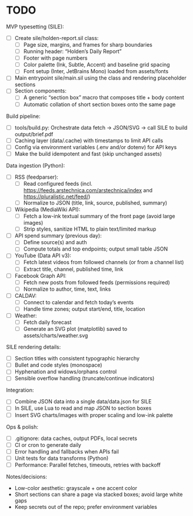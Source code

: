 # TODO

MVP typesetting (SILE):
- [ ] Create sile/holden-report.sil class:
  - [ ] Page size, margins, and frames for sharp boundaries
  - [ ] Running header: “Holden’s Daily Report”
  - [ ] Footer with page numbers
  - [ ] Color palette (Ink, Subtle, Accent) and baseline grid spacing
  - [ ] Font setup (Inter, JetBrains Mono) loaded from assets/fonts
- [ ] Main entrypoint sile/main.sil using the class and rendering placeholder sections
- [ ] Section components:
  - [ ] A generic “section box” macro that composes title + body content
  - [ ] Automatic collation of short section boxes onto the same page

Build pipeline:
- [ ] tools/build.py: Orchestrate data fetch → JSON/SVG → call SILE to build output/brief.pdf
- [ ] Caching layer (data/.cache) with timestamps to limit API calls
- [ ] Config via environment variables (.env and/or dotenv) for API keys
- [ ] Make the build idempotent and fast (skip unchanged assets)

Data ingestion (Python):
- [ ] RSS (feedparser):
  - [ ] Read configured feeds (incl. https://feeds.arstechnica.com/arstechnica/index and https://pluralistic.net/feed/)
  - [ ] Normalize to JSON (title, link, source, published, summary)
- [ ] Wikipedia (MediaWiki API):
  - [ ] Fetch a low-ink textual summary of the front page (avoid large images)
  - [ ] Strip styles, sanitize HTML to plain text/limited markup
- [ ] API spend summary (previous day):
  - [ ] Define source(s) and auth
  - [ ] Compute totals and top endpoints; output small table JSON
- [ ] YouTube (Data API v3):
  - [ ] Fetch latest videos from followed channels (or from a channel list)
  - [ ] Extract title, channel, published time, link
- [ ] Facebook Graph API:
  - [ ] Fetch new posts from followed feeds (permissions required)
  - [ ] Normalize to author, time, text, links
- [ ] CALDAV:
  - [ ] Connect to calendar and fetch today’s events
  - [ ] Handle time zones; output start/end, title, location
- [ ] Weather:
  - [ ] Fetch daily forecast
  - [ ] Generate an SVG plot (matplotlib) saved to assets/charts/weather.svg

SILE rendering details:
- [ ] Section titles with consistent typographic hierarchy
- [ ] Bullet and code styles (monospace)
- [ ] Hyphenation and widows/orphans control
- [ ] Sensible overflow handling (truncate/continue indicators)

Integration:
- [ ] Combine JSON data into a single data/data.json for SILE
- [ ] In SILE, use Lua to read and map JSON to section boxes
- [ ] Insert SVG charts/images with proper scaling and low-ink palette

Ops & polish:
- [ ] .gitignore: data caches, output PDFs, local secrets
- [ ] CI or cron to generate daily
- [ ] Error handling and fallbacks when APIs fail
- [ ] Unit tests for data transforms (Python)
- [ ] Performance: Parallel fetches, timeouts, retries with backoff

Notes/decisions:
- Low-color aesthetic: grayscale + one accent color
- Short sections can share a page via stacked boxes; avoid large white gaps
- Keep secrets out of the repo; prefer environment variables
